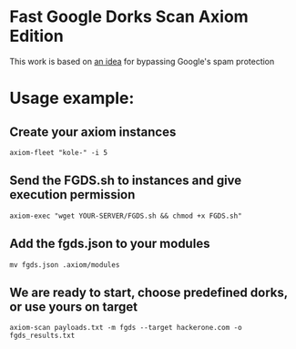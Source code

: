 # Fast Google Dorks Scan Axiom Edition

This work is based on [an idea](https://github.com/IvanGlinkin/Fast-Google-Dorks-Scan/issues/9) for bypassing Google's spam protection

# Usage example:

## Create your axiom instances
`axiom-fleet "kole-" -i 5`

## Send the FGDS.sh to instances and give execution permission
`axiom-exec "wget YOUR-SERVER/FGDS.sh && chmod +x FGDS.sh"`

## Add the fgds.json to your modules
`mv fgds.json .axiom/modules`

## We are ready to start, choose predefined dorks, or use yours on target
`axiom-scan payloads.txt -m fgds --target hackerone.com -o fgds_results.txt`

